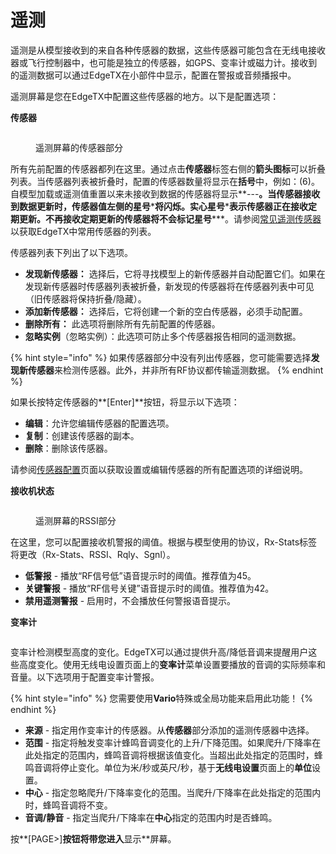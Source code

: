 # 遥测

遥测是从模型接收到的来自各种传感器的数据，这些传感器可能包含在无线电接收器或飞行控制器中，也可能是独立的传感器，如GPS、变率计或磁力计。接收到的遥测数据可以通过EdgeTX在小部件中显示，配置在警报或音频播报中。

遥测屏幕是您在EdgeTX中配置这些传感器的地方。以下是配置选项：

**传感器**

<figure><img src="//edgetx-static.zkl2333.com/bwtelemetry4 (2).png" alt=""><figcaption><p>遥测屏幕的传感器部分</p></figcaption></figure>

所有先前配置的传感器都列在这里。通过点击**传感器**标签右侧的**箭头图标**可以折叠列表。当传感器列表被折叠时，配置的传感器数量将显示在**括号**中，例如：(6)。自模型加载或遥测值重置以来未接收到数据的传感器将显示**---**。当传感器接收到数据更新时，传感器值左侧的星号**\***将闪烁。实心星号**\***表示传感器正在接收定期更新。不再接收定期更新的传感器将不会标记星号**\***。请参阅[常见遥测传感器](../../../color-radios/model-settings/telemetry/common-telemetry-sensors.md)以获取EdgeTX中常用传感器的列表。

传感器列表下列出了以下选项。

* **发现新传感器：** 选择后，它将寻找模型上的新传感器并自动配置它们。如果在发现新传感器时传感器列表被折叠，新发现的传感器将在传感器列表中可见（旧传感器将保持折叠/隐藏）。
* **添加新传感器：** 选择后，它将创建一个新的空白传感器，必须手动配置。
* **删除所有：** 此选项将删除所有先前配置的传感器。
* **忽略实例**（忽略实例）：此选项可防止多个传感器报告相同的遥测数据。

{% hint style="info" %}
如果传感器部分中没有列出传感器，您可能需要选择**发现新传感器**来检测传感器。此外，并非所有RF协议都传输遥测数据。
{% endhint %}

如果长按特定传感器的**\[Enter]**按钮，将显示以下选项：

* **编辑**：允许您编辑传感器的配置选项。
* **复制**：创建该传感器的副本。
* **删除**：删除该传感器。

请参阅[传感器配置](sensor-configuration-options.md)页面以获取设置或编辑传感器的所有配置选项的详细说明。

**接收机状态**

<figure><img src="//edgetx-static.zkl2333.com/bwtelemetry1.png" alt=""><figcaption><p>遥测屏幕的RSSI部分</p></figcaption></figure>

在这里，您可以配置接收机警报的阈值。根据与模型使用的协议，Rx-Stats标签将更改（Rx-Stats、RSSI、Rqly、Sgnl）。

* **低警报** - 播放“RF信号低”语音提示时的阈值。推荐值为45。
* **关键警报** - 播放“RF信号关键”语音提示时的阈值。推荐值为42。
* **禁用遥测警报** - 启用时，不会播放任何警报语音提示。

**变率计**

<figure><img src="//edgetx-static.zkl2333.com/bwtelemetry3.png" alt=""><figcaption></figcaption></figure>

变率计检测模型高度的变化。EdgeTX可以通过提供升高/降低音调来提醒用户这些高度变化。使用无线电设置页面上的**变率计**菜单设置要播放的音调的实际频率和音量。以下选项用于配置变率计警报。

{% hint style="info" %}
您需要使用**Vario**特殊或全局功能来启用此功能！
{% endhint %}

* **来源** - 指定用作变率计的传感器。从**传感器**部分添加的遥测传感器中选择。
* **范围** - 指定将触发变率计蜂鸣音调变化的上升/下降范围。如果爬升/下降率在此处指定的范围内，蜂鸣音调将根据该值变化。当超出此处指定的范围时，蜂鸣音调将停止变化。单位为米/秒或英尺/秒，基于**无线电设置**页面上的**单位**设置。
* **中心** - 指定忽略爬升/下降率变化的范围。当爬升/下降率在此处指定的范围内时，蜂鸣音调将不变。
* **音调/静音** - 指定当爬升/下降率在**中心**指定的范围内时是否蜂鸣。

按**\[PAGE>]**按钮将带您进入**显示**屏幕。